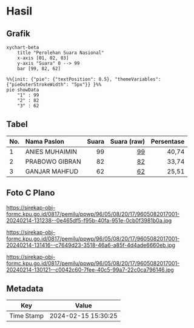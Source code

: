 # Hasil

## Grafik

```mermaid
xychart-beta
    title "Perolehan Suara Nasional"
    x-axis [01, 02, 03]
    y-axis "Suara" 0 --> 99
    bar [99, 82, 62]
```

```mermaid
%%{init: {"pie": {"textPosition": 0.5}, "themeVariables": {"pieOuterStrokeWidth": "5px"}} }%%
pie showData
    "1" : 99
    "2" : 82
    "3" : 62
```

## Tabel

| No. | Nama Paslon    | Suara | Suara (raw) | Persentase |
|:--- |:-------------- | -----:| -----------:| ----------:|
| 1   | ANIES MUHAIMIN | 99    | [99][p-1]   | 40,74      |
| 2   | PRABOWO GIBRAN | 82    | [82][p-2]   | 33,74      |
| 3   | GANJAR MAHFUD  | 62    | [62][p-3]   | 25,51      |


[p-1]: https://github.com/gigit-pemilu/pemilu-2024/blob/main/pilpres/hitung-suara/sub/96-papua-barat-daya/sub/05-maybrat/sub/08-ayamaru/sub/2017-fraharo/sub/001-tps/sub/paslon-1.txt
[p-2]: https://github.com/gigit-pemilu/pemilu-2024/blob/main/pilpres/hitung-suara/sub/96-papua-barat-daya/sub/05-maybrat/sub/08-ayamaru/sub/2017-fraharo/sub/001-tps/sub/paslon-2.txt
[p-3]: https://github.com/gigit-pemilu/pemilu-2024/blob/main/pilpres/hitung-suara/sub/96-papua-barat-daya/sub/05-maybrat/sub/08-ayamaru/sub/2017-fraharo/sub/001-tps/sub/paslon-3.txt

## Foto C Plano

https://sirekap-obj-formc.kpu.go.id/0817/pemilu/ppwp/96/05/08/20/17/9605082017001-20240214-131238--0e465df5-f95b-40fa-951e-0cb0f3981b0a.jpg

https://sirekap-obj-formc.kpu.go.id/0817/pemilu/ppwp/96/05/08/20/17/9605082017001-20240214-131416--c7649d23-3518-46a6-a85f-4d4ade6660eb.jpg

https://sirekap-obj-formc.kpu.go.id/0817/pemilu/ppwp/96/05/08/20/17/9605082017001-20240214-130121--c0042c60-7fee-40c5-99a7-22c0ca796146.jpg


## Metadata

| Key        | Value               |
| ---------- | ------------------- |
| Time Stamp | 2024-02-15 15:30:25 |



